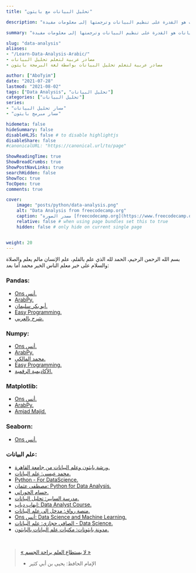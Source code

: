 ```yaml
---
title: "تحليل البيانات مع بايثون"

description: "تحليل البيانات هو القدرة على تنظيم البيانات وترجمتها إلى معلومات مفيدة."

summary: "تحليل البيانات هو القدرة على تنظيم البيانات وترجمتها إلى معلومات مفيدة."

slug: "data-analysis"
aliases: 
- "/Learn-Data-Analysis-Arabic/"
- مصادر عربية لتعلم تحليل البيانات
- مصادر عربية لتعلم تحليل البيانات بواسطة لغة البرمجة بايثون

author: ["AboTyim"]
date: "2021-07-28"
lastmod: "2021-08-02"
tags: ["Data Analysis", "تحليل البيانات"]
categories: ["تحليل البيانات"]
series: 
- "مسار تحليل البيانات"
- "مسار مبرمج بايثون"

hidemeta: false
hideSummary: false
disableHLJS: false # to disable highlightjs
disableShare: false
#canonicalURL: "https://canonical.url/to/page"

ShowReadingTime: true
ShowBreadCrumbs: true
ShowPostNavLinks: true
searchHidden: false
ShowToc: true
TocOpen: true
comments: true

cover:
    image: "posts/python/data-analysis.png"
    alt: "Data Analysis from freecodecamp.org"
    caption: "مصدر الصورة [freecodecamp.org](https://www.freecodecamp.org/news/data-analysis-with-python-for-excel-users-course/)"
    relative: false # when using page bundles set this to true
    hidden: false # only hide on current single page


weight: 20
---
```




بسم الله الرحمن الرحيم، الحمد لله الذي علم بالقلم، علم الإنسان مالم يعلم والصلاة والسلام على خير معلم الناس الخير محمد أما بعد:



### Pandas:

- [Ons أنس.](https://www.youtube.com/playlist?list=PLuRv1IekA3YVwzaWa2Kp7bgIVcJsJ5XGW)
- [ArabPy.](https://www.youtube.com/playlist?list=PLIA_seGogbkGchpgdUPu4vQNQdO4L0UiP)
- [أبو بكر سليمان.](https://www.youtube.com/playlist?list=PLvLvlVqNQGHCb2_ygmr1DQOMOv0yXp84F)
-  [Easy Programming.](https://www.youtube.com/playlist?list=PL0VnwAq9oYFvtaA62mvVS07NJsfz3_pCC)
- [شرح بالعربي.](https://www.youtube.com/playlist?list=PLGbveotLUlylUVw3MbxnACUhzDNOy9U2T)



### Numpy:

- [Ons أنس.](https://www.youtube.com/playlist?list=PLuRv1IekA3YVAMh7Is9PRsM7IMLhLS787)
- [ArabPy.](https://www.youtube.com/playlist?list=PLIA_seGogbkGDYq-dnVCsELEIq_7HK7Ca)
- [محمد المالكي.](https://www.youtube.com/watch?v=mlgV3o3N7ow&list=PLwerRebku82FDvyhN6eVYjS_nnosXX_yh)
-  [Easy Programming.](https://www.youtube.com/playlist?list=PL0VnwAq9oYFvJntNJUweP07QYJXk2lQsG)
- [الأكاديمية الرقمية.](https://www.youtube.com/playlist?list=PLsNfqtb1rfnP0LUiuoOVTI3M4Sn74YhJ1)



### Matplotlib:

- [Ons أنس.](https://www.youtube.com/playlist?list=PLuRv1IekA3YUdhJNrsn-nK71yvTc45OlW)
- [ArabPy.](https://www.youtube.com/playlist?list=PLIA_seGogbkHUeb_S0qaqSGmGAhfk89zU)
- [Amjad Majid.](https://www.youtube.com/playlist?list=PLyNwGBYwNE2QngvDp59GbsZhVExfrT04w)



### Seaborn:

- [Ons أنس.](https://www.youtube.com/playlist?list=PLuRv1IekA3YVKE4ZEAJn7r0a_vYTRlqlC)



### علم البيانات:

- [ورشة بايثون وعلم البيانات من جامعة القاهرة.](https://www.youtube.com/watch?v=aymZIo4uWRc&list=PL1B5MFiEjZtqXiLMfe9jNC6H97sTA9hJE)
- [محمد عيسى: علم البيانات.](https://www.youtube.com/playlist?list=PLMYF6NkLrdN9oTARJ9BE1EChtcsPjPEZQ)
- [Python - For DataScience.](https://www.youtube.com/watch?v=o19Yfu8kM6o&list=PLGbveotLUlymwx7VBs4guLuJ2rlfWYFS6)
- [مصطفى عثمان: Python for Data Analysis.](https://www.youtube.com/playlist?list=PLWd4nYaF_Vx7Db9uFWf_Df-UrP8ArF4L_)
- [حسام الحوراني.](https://www.youtube.com/playlist?list=PLYW0LRZ3ePo6IYDS2K5IhmuP5qY3dmI9e)
- [مدرسة السايبر: تحليل البيانات.](https://www.youtube.com/playlist?list=PLH0em1f_fBoQCPsgroUfTVwVU53lRg0D6)
- [إيهاب دياب: Data Analyst Course.](https://www.youtube.com/playlist?list=PLZsT1OBQY_15SdjSQAQy-QIkgAYwHRct5)
- [منصة رواق: مدخل إلى علم البيانات.](https://www.rwaq.org/courses/sea_python_level1)
- [Ons أنس: Data Science and Machine Learning.](https://www.youtube.com/playlist?list=PLuRv1IekA3YWfALrW_D7z5TYsG-fJSeCB)
- [الصافي حجازي: علم البيانات - Data Science.](https://www.youtube.com/watch?v=hJZWy-VpDGI&list=PLdZYzC8fohELCp-cTk0RCMCFjd460EuPM)
- [مدونة بايثونات: مكتبات علم البيانات بالبايثون.](https://pythonat.com/articles/%d9%85%d9%83%d8%aa%d8%a8%d8%a7%d8%aa-%d8%b9%d9%84%d9%85-%d8%a7%d9%84%d8%a8%d9%8a%d8%a7%d9%86%d8%a7%d8%aa-%d8%a8%d8%a7%d9%84%d8%a8%d8%a7%d9%8a%d8%ab%d9%88%d9%86-5-%d9%85%d9%83%d8%aa%d8%a8%d8%a7%d8%aa/)



<br>

> [« لا يستطاع العلم براحة الجسم »](http://www.saaid.net/Doat/sudies/35.htm) 
>
> * الإمام الحافظ: يحيى بن أبي كثير